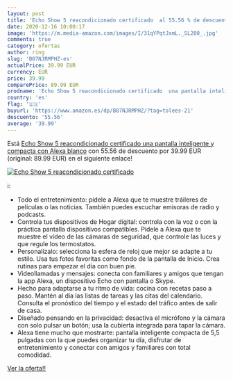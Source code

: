 ```yaml
---
layout: post
title: 'Echo Show 5 reacondicionado certificado  al 55.56 % de descuento'
date: 2020-12-16 10:00:17
image: 'https://m.media-amazon.com/images/I/31qYPqtJxmL._SL200_.jpg'
comments: true
category: ofertas
author: ring
slug: 'B07NJRMPHZ-es'
actualPrice: 39.99 EUR
currency: EUR
price: 39.99
comparePrice: 89.99 EUR
prodname: 'Echo Show 5 reacondicionado certificado  una pantalla inteligente y compacta con Alexa  blanco'
country: 'es'
flag: '🇪🇸'
buyurl: 'https://www.amazon.es/dp/B07NJRMPHZ/?tag=tolees-21'
descuento: '55.56'
average: '39.99'
---
```


Está [Echo Show 5 reacondicionado certificado  una pantalla inteligente y compacta con Alexa  blanco](https://www.amazon.es/dp/B07NJRMPHZ/?tag=tolees-21) con 55.56 de descuento por 39.99 EUR (original: 89.99 EUR) en el siguiente enlace!

[![Echo Show 5 reacondicionado certificado ](https://m.media-amazon.com/images/I/31qYPqtJxmL._SL200_.jpg)](https://www.amazon.es/dp/B07NJRMPHZ/?tag=tolees-21)

ℹ️:

- Todo el entretenimiento: pídele a Alexa que te muestre tráileres de películas o las noticias. También puedes escuchar emisoras de radio y podcasts.
- Controla tus dispositivos de Hogar digital: controla con la voz o con la práctica pantalla dispositivos compatibles. Pídele a Alexa que te muestre el vídeo de las cámaras de seguridad, que controle las luces y que regule los termostatos.
- Personalízalo: selecciona la esfera de reloj que mejor se adapte a tu estilo. Usa tus fotos favoritas como fondo de la pantalla de Inicio. Crea rutinas para empezar el día con buen pie.
- Videollamadas y mensajes: conecta con familiares y amigos que tengan la app Alexa, un dispositivo Echo con pantalla o Skype.
- Hecho para adaptarse a tu ritmo de vida: cocina con recetas paso a paso. Mantén al día las listas de tareas y las citas del calendario. Consulta el pronóstico del tiempo y el estado del tráfico antes de salir de casa.
- Diseñado pensando en la privacidad: desactiva el micrófono y la cámara con solo pulsar un botón; usa la cubierta integrada para tapar la cámara.
- Alexa tiene mucho que mostrarte: pantalla inteligente compacta de 5,5 pulgadas con la que puedes organizar tu día, disfrutar de entretenimiento y conectar con amigos y familiares con total comodidad.

[Ver la oferta!!](https://www.amazon.es/dp/B07NJRMPHZ/?tag=tolees-21)
